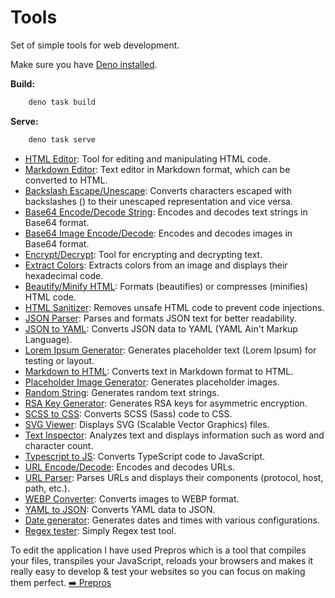 # Tools

Set of simple tools for web development.


Make sure you have [Deno installed](https://deno.land/#installation).


**Build:**

```bash
    deno task build
```

**Serve:**

```bash
    deno task serve
```


- [HTML Editor](https://snippex.surge.sh/0-html-editor.html): Tool for editing and manipulating HTML code.
- [Markdown Editor](https://snippex.surge.sh/24-md-editor.html): Text editor in Markdown format, which can be converted to HTML.
- [Backslash Escape/Unescape](https://snippex.surge.sh/1-backslash-escape-unescape.html): Converts characters escaped with backslashes (\) to their unescaped representation and vice versa.
- [Base64 Encode/Decode String](https://snippex.surge.sh/2-base64-encode-decode.html): Encodes and decodes text strings in Base64 format.
- [Base64 Image Encode/Decode](https://snippex.surge.sh/3-base64-image-encode-decode.html): Encodes and decodes images in Base64 format.
- [Encrypt/Decrypt](https://snippex.surge.sh/4-encrypt-decrypt.html): Tool for encrypting and decrypting text.
- [Extract Colors](https://snippex.surge.sh/5-extract-colors.html): Extracts colors from an image and displays their hexadecimal code.
- [Beautify/Minify HTML](https://snippex.surge.sh/6-html-beautify-minify.html): Formats (beautifies) or compresses (minifies) HTML code.
- [HTML Sanitizer](https://snippex.surge.sh/7-html-sanitizer.html): Removes unsafe HTML code to prevent code injections.
- [JSON Parser](https://snippex.surge.sh/8-json-parser.html): Parses and formats JSON text for better readability.
- [JSON to YAML](https://snippex.surge.sh/9-json-to-yaml.html): Converts JSON data to YAML (YAML Ain't Markup Language).
- [Lorem Ipsum Generator](https://snippex.surge.sh/10-lorem-ipsum.html): Generates placeholder text (Lorem Ipsum) for testing or layout.
- [Markdown to HTML](https://snippex.surge.sh/11-markdown-to-html.html): Converts text in Markdown format to HTML.
- [Placeholder Image Generator](https://snippex.surge.sh/12-placeholder-image-generator.html): Generates placeholder images.
- [Random String](https://snippex.surge.sh/13-random-string.html): Generates random text strings.
- [RSA Key Generator](https://snippex.surge.sh/14-rsa-key-generator.html): Generates RSA keys for asymmetric encryption.
- [SCSS to CSS](https://snippex.surge.sh/15-scss-to-css.html): Converts SCSS (Sass) code to CSS.
- [SVG Viewer](https://snippex.surge.sh/16-svg-viewer.html): Displays SVG (Scalable Vector Graphics) files.
- [Text Inspector](https://snippex.surge.sh/17-text-inspector.html): Analyzes text and displays information such as word and character count.
- [Typescript to JS](https://snippex.surge.sh/18-ts-to-js.html): Converts TypeScript code to JavaScript.
- [URL Encode/Decode](https://snippex.surge.sh/19-url-encode-decode.html): Encodes and decodes URLs.
- [URL Parser](https://snippex.surge.sh/20-url-parser.html): Parses URLs and displays their components (protocol, host, path, etc.).
- [WEBP Converter](https://snippex.surge.sh/21-webp-converter.html): Converts images to WEBP format.
- [YAML to JSON](https://snippex.surge.sh/22-yaml-to-json.html): Converts YAML data to JSON.
- [Date generator](https://snippex.surge.sh/23-date-generator.html): Generates dates and times with various configurations.
- [Regex tester](https://snippex.surge.sh/25-regexp-tester.html): Simply Regex test tool.


To edit the application I have used Prepros which is a tool that compiles your files, transpiles your JavaScript, reloads your browsers and makes it really easy to develop & test your websites so you can focus on making them perfect. [➡️ Prepros ](https://prepros.io/)